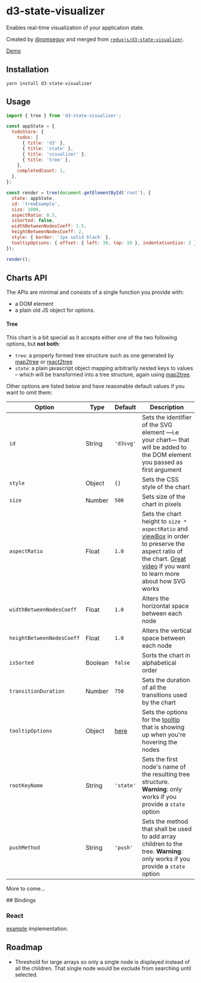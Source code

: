 # d3-state-visualizer

Enables real-time visualization of your application state.

Created by [@romseguy](https://github.com/romseguy) and merged from [`reduxjs/d3-state-visualizer`](https://github.com/reduxjs/d3-state-visualizer).

[Demo](http://reduxjs.github.io/d3-state-visualizer)

## Installation

`yarn install d3-state-visualizer`

## Usage

```javascript
import { tree } from 'd3-state-visualizer';

const appState = {
  todoStore: {
    todos: [
      { title: 'd3' },
      { title: 'state' },
      { title: 'visualizer' },
      { title: 'tree' },
    ],
    completedCount: 1,
  },
};

const render = tree(document.getElementById('root'), {
  state: appState,
  id: 'treeExample',
  size: 1000,
  aspectRatio: 0.5,
  isSorted: false,
  widthBetweenNodesCoeff: 1.5,
  heightBetweenNodesCoeff: 2,
  style: { border: '1px solid black' },
  tooltipOptions: { offset: { left: 30, top: 10 }, indentationSize: 2 },
});

render();
```

## Charts API

The APIs are minimal and consists of a single function you provide with:

- a DOM element
- a plain old JS object for options.

#### Tree

This chart is a bit special as it accepts either one of the two following options, but **not both**:

- `tree`: a properly formed tree structure such as one generated by [map2tree](https://github.com/reduxjs/redux-devtools/tree/master/packages/map2tree) or [react2tree](https://github.com/romseguy/react2tree)
- `state`: a plain javascript object mapping arbitrarily nested keys to values – which will be transformed into a tree structure, again using [map2tree](https://github.com/reduxjs/redux-devtools/tree/master/packages/map2tree).

Other options are listed below and have reasonable default values if you want to omit them:

| Option                    | Type    | Default                                                                          | Description                                                                                                                                                                                                                                                                                  |
| ------------------------- | ------- | -------------------------------------------------------------------------------- | -------------------------------------------------------------------------------------------------------------------------------------------------------------------------------------------------------------------------------------------------------------------------------------------- |
| `id`                      | String  | `'d3svg'`                                                                        | Sets the identifier of the SVG element —i.e your chart— that will be added to the DOM element you passed as first argument                                                                                                                                                                   |
| `style`                   | Object  | `{}`                                                                             | Sets the CSS style of the chart                                                                                                                                                                                                                                                              |
| `size`                    | Number  | `500`                                                                            | Sets size of the chart in pixels                                                                                                                                                                                                                                                             |
| `aspectRatio`             | Float   | `1.0`                                                                            | Sets the chart height to `size * aspectRatio` and [viewBox](https://developer.mozilla.org/en-US/docs/Web/SVG/Attribute/viewBox) in order to preserve the aspect ratio of the chart. [Great video](https://www.youtube.com/watch?v=FCOeMy7HrBc) if you want to learn more about how SVG works |
| `widthBetweenNodesCoeff`  | Float   | `1.0`                                                                            | Alters the horizontal space between each node                                                                                                                                                                                                                                                |
| `heightBetweenNodesCoeff` | Float   | `1.0`                                                                            | Alters the vertical space between each node                                                                                                                                                                                                                                                  |
| `isSorted`                | Boolean | `false`                                                                          | Sorts the chart in alphabetical order                                                                                                                                                                                                                                                        |
| `transitionDuration`      | Number  | `750`                                                                            | Sets the duration of all the transitions used by the chart                                                                                                                                                                                                                                   |
| `tooltipOptions`          | Object  | [here](https://github.com/reduxjs/redux-devtools/tree/master/packages/d3tooltip) | Sets the options for the [tooltip](https://github.com/reduxjs/redux-devtools/tree/master/packages/d3tooltip) that is showing up when you're hovering the nodes                                                                                                                               |
| `rootKeyName`             | String  | `'state'`                                                                        | Sets the first node's name of the resulting tree structure. **Warning**: only works if you provide a `state` option                                                                                                                                                                          |
| `pushMethod`              | String  | `'push'`                                                                         | Sets the method that shall be used to add array children to the tree. **Warning**: only works if you provide a `state` option                                                                                                                                                                |

More to come...

## Bindings

### React

[example](https://github.com/reduxjs/redux-devtools/tree/master/packages/d3-state-visualizer/examples/react-tree) implementation.

## Roadmap

- Threshold for large arrays so only a single node is displayed instead of all the children. That single node would be exclude from searching until selected.
